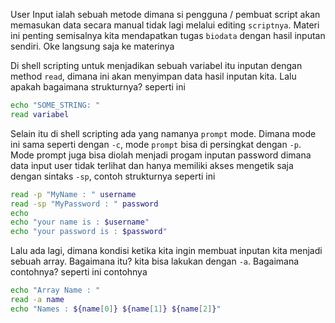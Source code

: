User Input ialah sebuah metode dimana si pengguna / pembuat script akan memasukan data secara manual tidak lagi melalui editing `scriptnya`. Materi ini penting semisalnya kita mendapatkan tugas `biodata` dengan hasil inputan sendiri. Oke langsung saja ke materinya

Di shell scripting untuk menjadikan sebuah variabel itu inputan dengan method `read`, dimana ini akan menyimpan data hasil inputan kita. Lalu apakah bagaimana strukturnya? seperti ini

```bash
echo "SOME_STRING: "
read variabel
```

Selain itu di shell scripting ada yang namanya `prompt` mode. Dimana mode ini sama seperti dengan `-c`, mode `prompt` bisa di persingkat dengan `-p`. Mode prompt juga bisa diolah menjadi progam inputan password dimana data input user tidak terlihat dan hanya memiliki akses mengetik saja dengan sintaks `-sp`, contoh strukturnya seperti ini

```bash
read -p "MyName : " username
read -sp "MyPassword : " password
echo 
echo "your name is : $username"
echo "your password is : $password"
```

Lalu ada lagi, dimana kondisi ketika kita ingin membuat inputan kita menjadi sebuah array. Bagaimana itu? kita bisa lakukan dengan `-a`. Bagaimana contohnya? seperti ini contohnya

```bash
echo "Array Name : "
read -a name
echo "Names : ${name[0]} ${name[1]} ${name[2]}"
```
